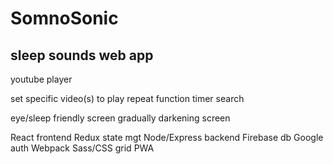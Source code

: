# SomnoSonic

## sleep sounds web app

youtube player

set specific video(s) to play 
repeat function
timer
search

eye/sleep friendly screen
gradually darkening screen

React frontend
Redux state mgt
Node/Express backend
Firebase db
Google auth
Webpack
Sass/CSS grid
PWA

